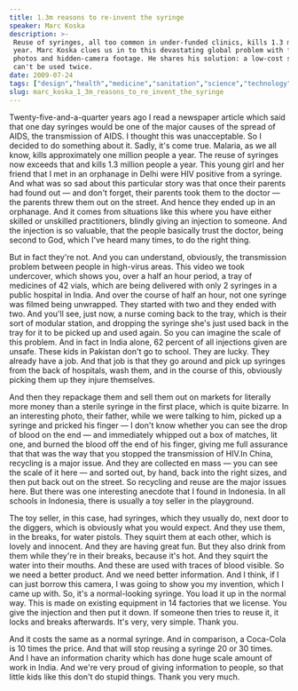```yaml
---
title: 1.3m reasons to re-invent the syringe
speaker: Marc Koska
description: >-
 Reuse of syringes, all too common in under-funded clinics, kills 1.3 million each
 year. Marc Koska clues us in to this devastating global problem with facts,
 photos and hidden-camera footage. He shares his solution: a low-cost syringe that
 can't be used twice.
date: 2009-07-24
tags: ["design","health","medicine","sanitation","science","technology","global-development","vaccines","biotech"]
slug: marc_koska_1_3m_reasons_to_re_invent_the_syringe
---
```


Twenty-five-and-a-quarter years ago I read a newspaper article which said that one day
syringes would be one of the major causes of the spread of AIDS, the transmission of AIDS.
I thought this was unacceptable. So I decided to do something about it. Sadly, it's come
true. Malaria, as we all know, kills approximately one million people a year. The reuse of
syringes now exceeds that and kills 1.3 million people a year. This young girl and her
friend that I met in an orphanage in Delhi were HIV positive from a syringe. And what was
so sad about this particular story was that once their parents had found out — and don't
forget, their parents took them to the doctor — the parents threw them out on the street.
And hence they ended up in an orphanage. And it comes from situations like this where you
have either skilled or unskilled practitioners, blindly giving an injection to someone.
And the injection is so valuable, that the people basically trust the doctor, being second
to God, which I've heard many times, to do the right thing.

But in fact they're not. And you can understand, obviously, the transmission problem
between people in high-virus areas. This video we took undercover, which shows you, over a
half an hour period, a tray of medicines of 42 vials, which are being delivered with only
2 syringes in a public hospital in India. And over the course of half an hour, not one
syringe was filmed being unwrapped. They started with two and they ended with two. And
you'll see, just now, a nurse coming back to the tray, which is their sort of modular
station, and dropping the syringe she's just used back in the tray for it to be picked up
and used again. So you can imagine the scale of this problem. And in fact in India alone,
62 percent of all injections given are unsafe. These kids in Pakistan don't go to school.
They are lucky. They already have a job. And that job is that they go around and pick up
syringes from the back of hospitals, wash them, and in the course of this, obviously
picking them up they injure themselves.

And then they repackage them and sell them out on markets for literally more money than a
sterile syringe in the first place, which is quite bizarre. In an interesting photo, their
father, while we were talking to him, picked up a syringe and pricked his finger — I don't
know whether you can see the drop of blood on the end — and immediately whipped out a box
of matches, lit one, and burned the blood off the end of his finger, giving me full
assurance that that was the way that you stopped the transmission of HIV.In China,
recycling is a major issue. And they are collected en mass — you can see the scale of it
here — and sorted out, by hand, back into the right sizes, and then put back out on the
street. So recycling and reuse are the major issues here. But there was one interesting
anecdote that I found in Indonesia. In all schools in Indonesia, there is usually a toy
seller in the playground.

The toy seller, in this case, had syringes, which they usually do, next door to the
diggers, which is obviously what you would expect. And they use them, in the breaks, for
water pistols. They squirt them at each other, which is lovely and innocent. And they are
having great fun. But they also drink from them while they're in their breaks, because
it's hot. And they squirt the water into their mouths. And these are used with traces of
blood visible. So we need a better product. And we need better information. And I think, if
I can just borrow this camera, I was going to show you my invention, which I came up with.
So, it's a normal-looking syringe. You load it up in the normal way. This is made on
existing equipment in 14 factories that we license. You give the injection and then put it
down. If someone then tries to reuse it, it locks and breaks afterwards. It's very, very
simple. Thank you.

And it costs the same as a normal syringe. And in comparison, a Coca-Cola is 10 times the
price. And that will stop reusing a syringe 20 or 30 times. And I have an information
charity which has done huge scale amount of work in India. And we're very proud of giving
information to people, so that little kids like this don't do stupid things. Thank you
very much. 

<!--
ad_duration=3.33
event="TEDGlobal 2009"
external_start_time=0
has_talk_citation=0
intro_duration=11.82
is_subtitle_required="False"
is_talk_featured="True"
language="en"
language_swap="False"
native_language="en"
number_of_related_talks=6
number_of_speakers=1
number_of_subtitled_videos=35
number_of_tags=9
number_of_talk_download_languages=35
number_of_talk_more_resources=1
number_of_talk_recommendations=0
number_of_talks_take_actions=0
post_ad_duration=0.83
published_timestamp="2009-10-22 09:24:00"
recording_date="2009-07-24"
speaker_description="Inventor"
speaker_is_published=1
speaker_name="Marc Koska"
talk_name="1.3m reasons to re-invent the syringe"
talks_tags=["design","health","medicine","sanitation","science","technology","global-development","vaccines","biotech"]
talks_take_action=[]
url_audio="https://download.ted.com/talks/MarcKoska_2009G.mp3?apikey=acme-roadrunner"
url_photo_speaker="https://pe.tedcdn.com/images/ted/124721_254x191.jpg"
url_photo_talk="https://pe.tedcdn.com/images/ted/124718_800x600.jpg"
url_webpage="https://www.ted.com/talks/marc_koska_1_3m_reasons_to_re_invent_the_syringe"
video_type_name="TED Stage Talk"
-->
